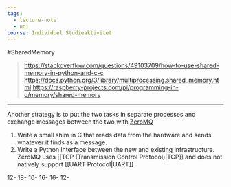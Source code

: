 ```yaml
---
tags:
  - lecture-note
  - uni
course: Individuel Studieaktivitet
---
```

#SharedMemory

> https://stackoverflow.com/questions/49103709/how-to-use-shared-memory-in-python-and-c-c
> https://docs.python.org/3/library/multiprocessing.shared_memory.html
> https://raspberry-projects.com/pi/programming-in-c/memory/shared-memory

---

Another strategy is to put the two tasks in separate processes and exchange messages between the two with [ZeroMQ](https://zeromq.org/) 
1. Write a small shim in C that reads data from the hardware and sends whatever it finds as a message.
2. Write a Python interface between the new and existing infrastructure.
	ZeroMQ uses [[TCP (Transmission Control Protocol)|TCP]] and does not natively support [[UART Protocol|UART]]


12-
18-
10-
16-
16-
12-